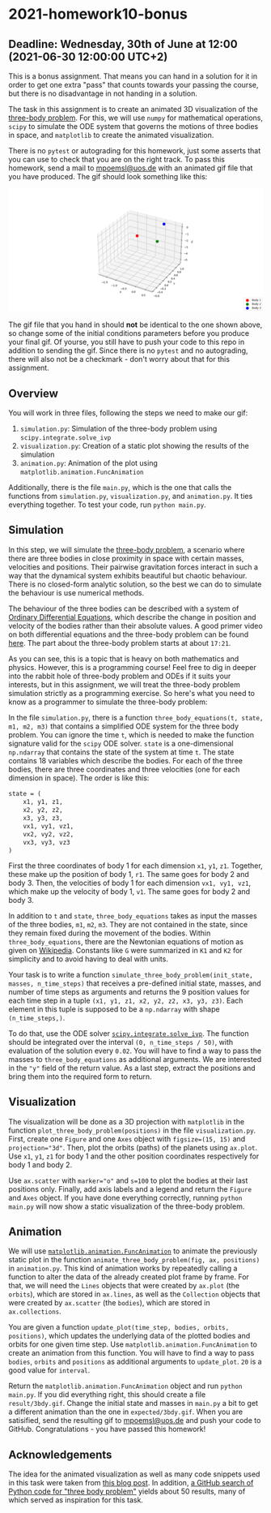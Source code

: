# 2021-homework10-bonus

## Deadline: Wednesday, 30th of June at 12:00 (2021-06-30 12:00:00 UTC+2)

This is a bonus assignment. That means you can hand in a solution for it in order to get one extra "pass" that counts towards your passing the course, but there is no disadvantage in not handing in a solution.  

The task in this assignment is to create an animated 3D visualization of the [three-body problem](https://en.wikipedia.org/wiki/Three-body_problem). For this, we will use `numpy` for mathematical operations, `scipy` to simulate the ODE system that governs the motions of three bodies in space, and `matplotlib` to create the animated visualization.  

There is no `pytest` or autograding for this homework, just some asserts that you can use to check that you are on the right track. To pass this homework, send a mail to [mpoemsl@uos.de](mailto:mpoemsl@uos.de) with an animated gif file that you have produced. The gif should look something like this:

![expected/3bdy.gif](expected/3bdy.gif)

The gif file that you hand in should **not** be identical to the one shown above, so change some of the initial conditions parameters before you produce your final gif. Of yourse, you still have to push your code to this repo in addition to sending the gif. Since there is no `pytest` and no autograding, there will also not be a checkmark - don't worry about that for this assignment.

## Overview

You will work in three files, following the steps we need to make our gif:

1. `simulation.py`: Simulation of the three-body problem using `scipy.integrate.solve_ivp`
2. `visualization.py`: Creation of a static plot showing the results of the simulation
3. `animation.py`: Animation of the plot using `matplotlib.animation.FuncAnimation`

Additionally, there is the file `main.py`, which is the one that calls the functions from `simulation.py`, `visualization.py`, and `animation.py`. It ties everything together. To test your code, run `python main.py`.


## Simulation

In this step, we will simulate the [three-body problem](https://en.wikipedia.org/wiki/Three-body_problem), a scenario where there are three bodies in  close proximity in space with certain masses, velocities and positions. Their pairwise gravitation forces interact in such a way that the dynamical system exhibits beautiful but chaotic behaviour. There is no closed-form analytic solution, so the best we can do to simulate the behaviour is use numerical methods.  

The behaviour of the three bodies can be described with a system of [Ordinary Differential Equations](https://en.wikipedia.org/wiki/Ordinary_differential_equation), which describe the change in position and velocity of the bodies rather than their absolute values. A good primer video on both differential equations and the three-body problem can be found [here](https://www.3blue1brown.com/videos-blog/2019/4/23/differential-equations). The part about the three-body problem starts at about `17:21`.  

As you can see, this is a topic that is heavy on both mathematics and physics. However, this is a programming course! Feel free to dig in deeper into the rabbit hole of three-body problem and ODEs if it suits your interests, but in this assignment, we will treat the three-body problem simulation strictly as a programming exercise. So here's what you need to know as a programmer to simulate the three-body problem:

In the file `simulation.py`, there is a function `three_body_equations(t, state, m1, m2, m3)` that contains a simplified ODE system for the three body problem. You can ignore the time `t`, which is needed to make the function signature valid for the `scipy` ODE solver. `state` is a one-dimensional `np.ndarray` that contains the state of the system at time `t`. The state contains 18 variables which describe the bodies. For each of the three bodies, there are three coordinates and three velocities (one for each dimension in space). The order is like this:

```
state = (
    x1, y1, z1,
    x2, y2, z2,
    x3, y3, z3,
    vx1, vy1, vz1,
    vx2, vy2, vz2,
    vx3, vy3, vz3
)
```
First the three coordinates of body 1 for each dimension `x1`, `y1`, `z1`. Together, these make up the position of body 1, `r1`. The same goes for body 2 and body 3. Then, the velocities of body 1 for each dimension `vx1, vy1, vz1`, which make up the velocity of body 1, `v1`. The same goes for body 2 and body 3.  

In addition to `t` and `state`, `three_body_equations` takes as input the masses of the three bodies, `m1`, `m2`, `m3`. They are not contained in the state, since they remain fixed during the movement of the bodies. Within `three_body_equations`, there are the Newtonian equations of motion as given on [Wikipedia](https://en.wikipedia.org/wiki/Three-body_problem#Mathematical_description). Constants like `G` were summarized in `K1` and `K2` for simplicity and to avoid having to deal with units.

Your task is to write a function `simulate_three_body_problem(init_state, masses, n_time_steps)` that receives a pre-defined initial state, masses, and number of time steps as arguments and returns the 9 position values for each time step in a tuple `(x1, y1, z1, x2, y2, z2, x3, y3, z3)`. Each element in this tuple is supposed to be a `np.ndarray` with shape `(n_time_steps,)`. 

To do that, use the ODE solver [`scipy.integrate.solve_ivp`](https://docs.scipy.org/doc/scipy/reference/generated/scipy.integrate.solve_ivp.html). The function should be integrated over the interval `(0, n_time_steps / 50)`, with evaluation of the solution every `0.02`. You will have to find a way to pass the masses to `three_body_equations` as additional arguments. We are interested in the `"y"` field of the return value. As a last step, extract the positions and bring them into the required form to return.

## Visualization

The visualization will be done as a 3D projection with `matplotlib` in the function `plot_three_body_problem(positions)` in the file `visualization.py`. First, create one `Figure` and one `Axes` object with `figsize=(15, 15)` and `projection="3d"`. Then, plot the orbits (paths) of the planets using `ax.plot`. Use `x1`, `y1`, `z1` for body 1 and the other position coordinates respectively for body 1 and body 2.  

Use `ax.scatter` with `marker="o"` and `s=100` to plot the bodies at their last positions only. Finally, add axis labels and a legend and return the `Figure` and `Axes` object. If you have done everything correctly, running `python main.py` will now show a static visualization of the three-body problem.

## Animation

We will use [`matplotlib.animation.FuncAnimation`](https://matplotlib.org/stable/api/_as_gen/matplotlib.animation.FuncAnimation.html) to animate the previously static plot in the function `animate_three_body_problem(fig, ax, positions)` in `animation.py`. This kind of animation works by repeatedly calling a function to alter the data of the already created plot frame by frame. For that, we will need the `Lines` objects that were created by `ax.plot` (the `orbits`), which are stored in `ax.lines`, as well as the `Collection` objects that were created by `ax.scatter` (the `bodies`), which are stored in `ax.collections`. 

You are given a function `update_plot(time_step, bodies, orbits, positions)`, which updates the underlying data of the plotted bodies and orbits for one given time step. Use `matplotlib.animation.FuncAnimation` to create an animation from this function. You will have to find a way to pass `bodies`, `orbits` and `positions` as additional arguments to `update_plot`. `20` is a good value for `interval`.

Return the `matplotlib.animation.FuncAnimation` object and run `python main.py`. If you did everything right, this should create a file `result/3bdy.gif`. Change the initial state and masses in `main.py` a bit to get a different animation than the one in `expected/3bdy.gif`. When you are satisified, send the resulting gif to [mpoemsl@uos.de](mailto:mpoemsl@uos.de) and push your code to GitHub. Congratulations - you have passed this homework!


## Acknowledgements

The idea for the animated visualization as well as many code snippets used in this task were taken from [this blog post](https://towardsdatascience.com/modelling-the-three-body-problem-in-classical-mechanics-using-python-9dc270ad7767). In addition, [a GitHub search of Python code for "three body problem"](https://github.com/search?l=Python&q=three+body+problem&type=Repositories) yields about 50 results, many of which served as inspiration for this task.
